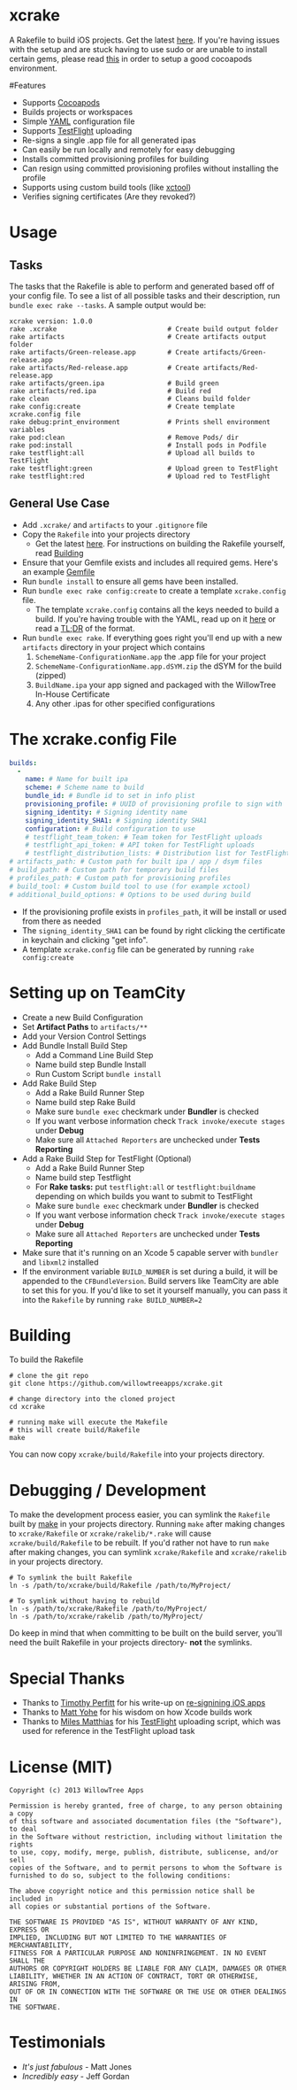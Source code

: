xcrake
=======

A Rakefile to build iOS projects. Get the latest [here](https://github.com/willowtreeapps/xcrake/releases/). If you're having issues with the setup and are stuck having to use sudo or are unable to install certain gems, please read [this](https://gist.github.com/andrewroycarter/6815905) in order to setup a good cocoapods environment.

#Features

* Supports [Cocoapods](http://cocoapods.org)
* Builds projects or workspaces
* Simple [YAML](http://yaml.org) configuration file
* Supports [TestFlight](http://testflightapp.com) uploading
* Re-signs a single .app file for all generated ipas
* Can easily be run locally and remotely for easy debugging
* Installs committed provisioning profiles for building
* Can resign using committed provisioning profiles without installing the profile
* Supports using custom build tools (like [xctool](https://github.com/facebook/xctool))
* Verifies signing certificates (Are they revoked?)

# Usage

## Tasks

The tasks that the Rakefile is able to perform and generated based off of your config file. To see a list of all possible tasks and their description, run `bundle exec rake --tasks`. A sample output would be:
```shell
xcrake version: 1.0.0
rake .xcrake                            # Create build output folder
rake artifacts                          # Create artifacts output folder
rake artifacts/Green-release.app        # Create artifacts/Green-release.app
rake artifacts/Red-release.app          # Create artifacts/Red-release.app
rake artifacts/green.ipa                # Build green
rake artifacts/red.ipa                  # Build red
rake clean                              # Cleans build folder
rake config:create                      # Create template xcrake.config file
rake debug:print_environment            # Prints shell environment variables
rake pod:clean                          # Remove Pods/ dir
rake pod:install                        # Install pods in Podfile
rake testflight:all                     # Upload all builds to TestFlight
rake testflight:green                   # Upload green to TestFlight
rake testflight:red                     # Upload red to TestFlight
```

## General Use Case

* Add `.xcrake/` and `artifacts` to your `.gitignore` file
* Copy the `Rakefile` into your projects directory
	* Get the latest [here](https://github.com/willowtreeapps/xcrake/releases/). For instructions on building the Rakefile yourself, read [Building](#building)
* Ensure that your Gemfile exists and includes all required gems. Here's an example [Gemfile](Gemfile)
* Run `bundle install` to ensure all gems have been installed.
* Run `bundle exec rake config:create` to create a template `xcrake.config` file.
	* The template `xcrake.config` contains all the keys needed to build a build. If you're having trouble with the YAML, read up on it [here](http://www.yaml.org/spec/1.2/spec.html) or read a [TL;DR](http://www.yaml.org/start.html) of the format.
* Run `bundle exec rake`. If everything goes right you'll end up with a new `artifacts` directory in your project which contains
	1. `SchemeName-ConfigurationName.app` the .app file for your project
	2. `SchemeName-ConfigurationName.app.dSYM.zip` the dSYM for the build (zipped)
	3. `BuildName.ipa` your app signed and packaged with the WillowTree In-House Certificate
	4. Any other .ipas for other specified configurations

# The xcrake.config File

```YAML
builds:
  -
    name: # Name for built ipa
    scheme: # Scheme name to build
    bundle_id: # Bundle id to set in info plist
    provisioning_profile: # UUID of provisioning profile to sign with
    signing_identity: # Signing identity name
    signing_identity_SHA1: # Signing identity SHA1
    configuration: # Build configuration to use
    # testflight_team_token: # Team token for TestFlight uploads
    # testflight_api_token: # API token for TestFlight uploads
    # testflight_distribution_lists: # Distribution list for TestFlight uploads
# artifacts_path: # Custom path for built ipa / app / dsym files
# build_path: # Custom path for temporary build files
# profiles_path: # Custom path for provisioning profiles
# build_tool: # Custom build tool to use (for example xctool)
# additional_build_options: # Options to be used during build
```

* If the provisioning profile exists in `profiles_path`, it will be install or used from there as needed
* The `signing_identity_SHA1` can be found by right clicking the certificate in keychain and clicking "get info". 
* A template `xcrake.config` file can be generated by running `rake config:create`

# Setting up on TeamCity

* Create a new Build Configuration
* Set __Artifact Paths__ to `artifacts/**`
* Add your Version Control Settings
* Add Bundle Install Build Step
	* Add a Command Line Build Step
	* Name build step Bundle Install
	* Run Custom Script `bundle install`
* Add Rake Build Step
	* Add a Rake Build Runner Step
	* Name build step Rake Build
	* Make sure `bundle exec` checkmark under __Bundler__ is checked
	* If you want verbose information check `Track invoke/execute stages` under __Debug__
	* Make sure all `Attached Reporters` are unchecked under __Tests Reporting__
* Add a Rake Build Step for TestFlight (Optional)
	* Add a Rake Build Runner Step
	* Name build step Testflight
	* For __Rake tasks:__ put `testflight:all` or `testflight:buildname` depending on which builds you want to submit to TestFlight
	* Make sure `bundle exec` checkmark under __Bundler__ is checked
	* If you want verbose information check `Track invoke/execute stages` under __Debug__
	* Make sure all `Attached Reporters` are unchecked under __Tests Reporting__
* Make sure that it's running on an Xcode 5 capable server with `bundler` and `libxml2` installed
* If the environment variable `BUILD_NUMBER` is set during a build, it will be appended to the `CFBundleVersion`. Build servers like TeamCity are able to set this for you. If you'd like to set it yourself manually, you can pass it into the `Rakefile` by running `rake BUILD_NUMBER=2`

# Building

To build the Rakefile
```shell
# clone the git repo
git clone https://github.com/willowtreeapps/xcrake.git

# change directory into the cloned project
cd xcrake

# running make will execute the Makefile
# this will create build/Rakefile
make
```

You can now copy `xcrake/build/Rakefile` into your projects directory. 

# Debugging / Development

To make the development process easier, you can symlink the `Rakefile` built by [make](http://www.gnu.org/software/make/) in your projects directory. Running `make` after making changes to `xcrake/Rakefile` or `xcrake/rakelib/*.rake` will cause `xcrake/build/Rakefile` to be rebuilt. If you'd rather not have to run `make` after making changes, you can symlink `xcrake/Rakefile` and `xcrake/rakelib` in your projects directory.

```shell
# To symlink the built Rakefile
ln -s /path/to/xcrake/build/Rakefile /path/to/MyProject/

# To symlink without having to rebuild
ln -s /path/to/xcrake/Rakefile /path/to/MyProject/
ln -s /path/to/xcrake/rakelib /path/to/MyProject/

```

Do keep in mind that when committing to be built on the build server, you'll need the built Rakefile in your projects directory- __not__ the symlinks.

# Special Thanks

* Thanks to [Timothy Perfitt](https://twitter.com/tperfitt) for his write-up on [re-signining iOS apps](http://www.afp548.com/2012/06/05/re-signining-ios-apps/)
* Thanks to [Matt Yohe](https://twitter.com/mattyohe) for his wisdom on how Xcode builds work
* Thanks to [Miles Matthias](https://twitter.com/nowmiles) for his [TestFlight](https://github.com/milesmatthias/testflight_upload/blob/master/lib/testflight_upload.rb) uploading script, which was used for reference in the TestFlight upload task


# License (MIT)
```
Copyright (c) 2013 WillowTree Apps

Permission is hereby granted, free of charge, to any person obtaining a copy
of this software and associated documentation files (the "Software"), to deal
in the Software without restriction, including without limitation the rights
to use, copy, modify, merge, publish, distribute, sublicense, and/or sell
copies of the Software, and to permit persons to whom the Software is
furnished to do so, subject to the following conditions:

The above copyright notice and this permission notice shall be included in
all copies or substantial portions of the Software.

THE SOFTWARE IS PROVIDED "AS IS", WITHOUT WARRANTY OF ANY KIND, EXPRESS OR
IMPLIED, INCLUDING BUT NOT LIMITED TO THE WARRANTIES OF MERCHANTABILITY,
FITNESS FOR A PARTICULAR PURPOSE AND NONINFRINGEMENT. IN NO EVENT SHALL THE
AUTHORS OR COPYRIGHT HOLDERS BE LIABLE FOR ANY CLAIM, DAMAGES OR OTHER
LIABILITY, WHETHER IN AN ACTION OF CONTRACT, TORT OR OTHERWISE, ARISING FROM,
OUT OF OR IN CONNECTION WITH THE SOFTWARE OR THE USE OR OTHER DEALINGS IN
THE SOFTWARE.
```

# Testimonials

* _It's just fabulous_ - Matt Jones
* _Incredibly easy_ - Jeff Gordan
